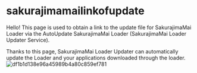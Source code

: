 # sakurajimamailinkofupdate
Hello! This page is used to obtain a link to the update file for SakurajimaMai Loader via the AutoUpdate SakurajimaMai Loader (SakurajimaMai Loader Updater Service).

Thanks to this page, SakurajimaMai Loader Updater can automatically update the Loader and your applications downloaded through the loader.
![df1b1d138e96a45989b4a80c859ef781](https://github.com/user-attachments/assets/2de82a37-1228-4955-abec-376c6979ecc0)
